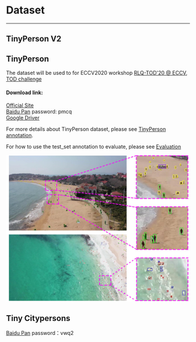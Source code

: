 # Dataset

---------

## TinyPerson V2


## TinyPerson

The dataset will be used to for ECCV2020 workshop [RLQ-TOD'20 @ ECCV](https://rlq-tod.github.io/challenge1.html), [TOD challenge](https://competitions.codalab.org/competitions/24551)

#### Download link:
[Official Site](http://vision.ucas.ac.cn/resource.asp) <br/>
[Baidu Pan](https://pan.baidu.com/s/1kkugS6y2vT4IrmEV_2wtmQ)   password: pmcq<br/>
[Google Driver](https://drive.google.com/open?id=1KrH9uEC9q4RdKJz-k34Q6v5hRewU5HOw) <br/>

For more details about TinyPerson dataset, please see [TinyPerson annotation](./TinyPerson_annotation.md).

For how to use the test_set annotation to evaluate, please see [Evaluation](https://github.com/ucas-vg/PointTinyBenchmark/blob/TinyBenchmark/tiny_benchmark/README.md#evaluation-)

![](../figure/annotation_rule.jpg)

## Tiny Citypersons
[Baidu Pan](https://pan.baidu.com/s/1CvEUuLKK6AFHpEZAjkS6fg) password：vwq2<br/>

